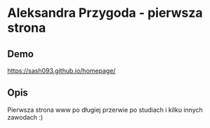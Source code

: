 # Aleksandra Przygoda - pierwsza strona

## Demo

https://sash093.github.io/homepage/

## Opis

Pierwsza strona www po długiej przerwie po studiach i kilku innych zawodach :)
